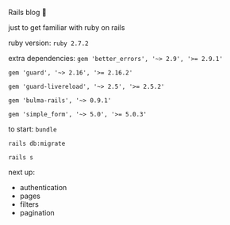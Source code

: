 Rails blog 🥴

just to get familiar with ruby on rails

ruby version: `ruby 2.7.2`

extra dependencies:
`gem 'better_errors', '~> 2.9', '>= 2.9.1'`

`gem 'guard', '~> 2.16', '>= 2.16.2'`

`gem 'guard-livereload', '~> 2.5', '>= 2.5.2'`

`gem 'bulma-rails', '~> 0.9.1'`

`gem 'simple_form', '~> 5.0', '>= 5.0.3'`

to start:
`bundle`

`rails db:migrate`

`rails s`

next up:
- authentication
- pages
- filters
- pagination